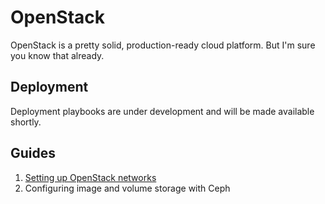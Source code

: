 # OpenStack

OpenStack is a pretty solid, production-ready cloud platform. But I'm sure you know that already.

## Deployment

Deployment playbooks are under development and will be made available shortly.

## Guides

1. [Setting up OpenStack networks](https://github.com/rudimk/eurus-fabric-playbooks/blob/master/openstack/guides/setting-up-openstack-networks.md)
2. Configuring image and volume storage with Ceph